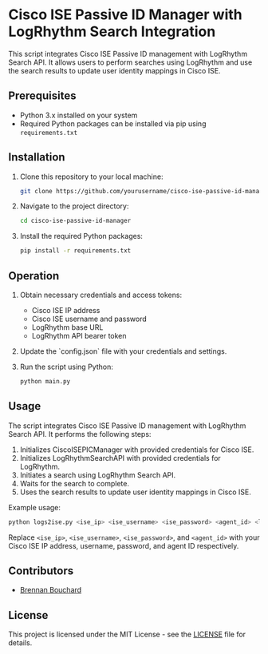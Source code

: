 # Cisco ISE Passive ID Manager with LogRhythm Search Integration

This script integrates Cisco ISE Passive ID management with LogRhythm Search API. It allows users to perform searches using LogRhythm and use the search results to update user identity mappings in Cisco ISE.

## Prerequisites

- Python 3.x installed on your system
- Required Python packages can be installed via pip using `requirements.txt`

## Installation

1. Clone this repository to your local machine:

   ```bash
   git clone https://github.com/yourusername/cisco-ise-passive-id-manager.git
   ```

2. Navigate to the project directory:

   ```bash
   cd cisco-ise-passive-id-manager
   ```

3. Install the required Python packages:

   ```bash
   pip install -r requirements.txt
   ```

## Operation

1. Obtain necessary credentials and access tokens:
   - Cisco ISE IP address
   - Cisco ISE username and password
   - LogRhythm base URL
   - LogRhythm API bearer token

2. Update the \`config.json\` file with your credentials and settings.

3. Run the script using Python:

   ```bash
   python main.py
   ```

## Usage

The script integrates Cisco ISE Passive ID management with LogRhythm Search API. It performs the following steps:

1. Initializes CiscoISEPICManager with provided credentials for Cisco ISE.
2. Initializes LogRhythmSearchAPI with provided credentials for LogRhythm.
3. Initiates a search using LogRhythm Search API.
4. Waits for the search to complete.
5. Uses the search results to update user identity mappings in Cisco ISE.

Example usage:

```bash
python logs2ise.py <ise_ip> <ise_username> <ise_password> <agent_id> <log_rhythm_api_url> <log_rhythm_token>
```

Replace `<ise_ip>`, `<ise_username>`, `<ise_password>`, and `<agent_id>` with your Cisco ISE IP address, username, password, and agent ID respectively.

## Contributors

- [Brennan Bouchard](https://github.com/brebouch)

## License

This project is licensed under the MIT License - see the [LICENSE](LICENSE) file for details.

